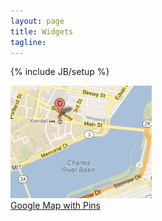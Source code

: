```yaml
---
layout: page
title: Widgets
tagline:
---
```

{% include JB/setup %}

<div class="widgets">
  <a href="/widgets/google-map/" class="example">
    <img src="/images/widgets/google-map.png" /><br />
    Google Map with Pins
  </a>
</div>
<br />


<script>
$(function() {
  SelectPage("PageWidgets");
});
</script>
